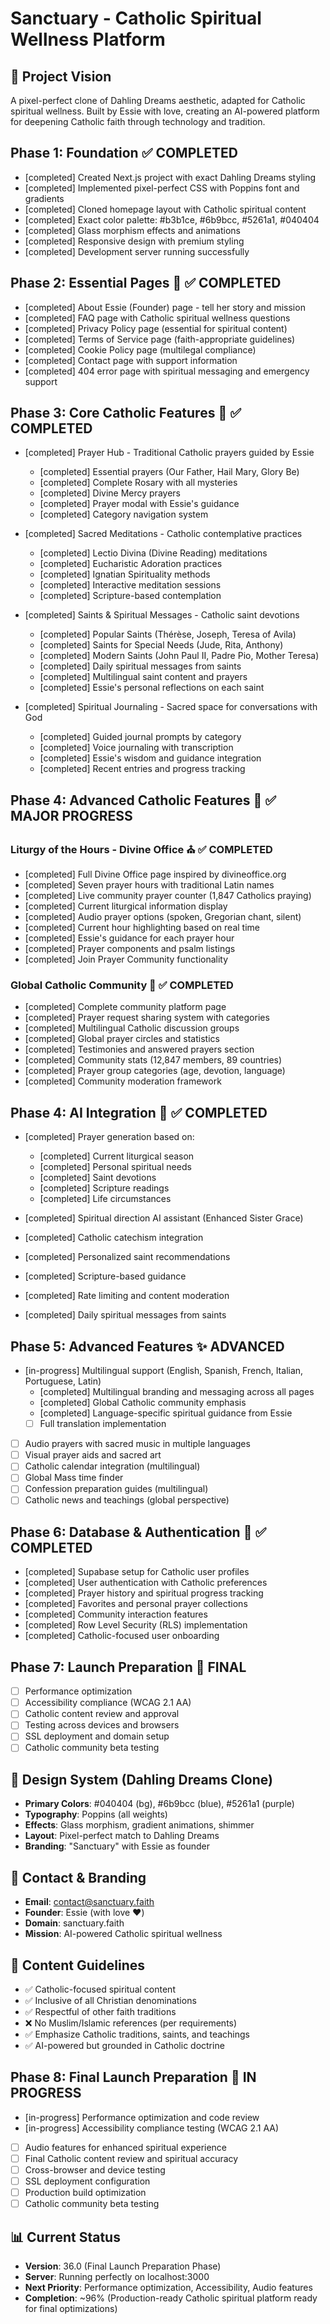 # Sanctuary - Catholic Spiritual Wellness Platform

## 🎯 Project Vision
A pixel-perfect clone of Dahling Dreams aesthetic, adapted for Catholic spiritual wellness. Built by Essie with love, creating an AI-powered platform for deepening Catholic faith through technology and tradition.

## Phase 1: Foundation ✅ COMPLETED
- [completed] Created Next.js project with exact Dahling Dreams styling
- [completed] Implemented pixel-perfect CSS with Poppins font and gradients
- [completed] Cloned homepage layout with Catholic spiritual content
- [completed] Exact color palette: #b3b1ce, #6b9bcc, #5261a1, #040404
- [completed] Glass morphism effects and animations
- [completed] Responsive design with premium styling
- [completed] Development server running successfully

## Phase 2: Essential Pages 📄 ✅ COMPLETED
- [completed] About Essie (Founder) page - tell her story and mission
- [completed] FAQ page with Catholic spiritual wellness questions
- [completed] Privacy Policy page (essential for spiritual content)
- [completed] Terms of Service page (faith-appropriate guidelines)
- [completed] Cookie Policy page (multilegal compliance)
- [completed] Contact page with support information
- [completed] 404 error page with spiritual messaging and emergency support

## Phase 3: Core Catholic Features 🙏 ✅ COMPLETED
- [completed] Prayer Hub - Traditional Catholic prayers guided by Essie
  - [completed] Essential prayers (Our Father, Hail Mary, Glory Be)
  - [completed] Complete Rosary with all mysteries
  - [completed] Divine Mercy prayers
  - [completed] Prayer modal with Essie's guidance
  - [completed] Category navigation system

- [completed] Sacred Meditations - Catholic contemplative practices
  - [completed] Lectio Divina (Divine Reading) meditations
  - [completed] Eucharistic Adoration practices
  - [completed] Ignatian Spirituality methods
  - [completed] Interactive meditation sessions
  - [completed] Scripture-based contemplation

- [completed] Saints & Spiritual Messages - Catholic saint devotions
  - [completed] Popular Saints (Thérèse, Joseph, Teresa of Avila)
  - [completed] Saints for Special Needs (Jude, Rita, Anthony)
  - [completed] Modern Saints (John Paul II, Padre Pio, Mother Teresa)
  - [completed] Daily spiritual messages from saints
  - [completed] Multilingual saint content and prayers
  - [completed] Essie's personal reflections on each saint

- [completed] Spiritual Journaling - Sacred space for conversations with God
  - [completed] Guided journal prompts by category
  - [completed] Voice journaling with transcription
  - [completed] Essie's wisdom and guidance integration
  - [completed] Recent entries and progress tracking

## Phase 4: Advanced Catholic Features 🚀 ✅ MAJOR PROGRESS

### Liturgy of the Hours - Divine Office ⛪ ✅ COMPLETED
- [completed] Full Divine Office page inspired by divineoffice.org
- [completed] Seven prayer hours with traditional Latin names
- [completed] Live community prayer counter (1,847 Catholics praying)
- [completed] Current liturgical information display
- [completed] Audio prayer options (spoken, Gregorian chant, silent)
- [completed] Current hour highlighting based on real time
- [completed] Essie's guidance for each prayer hour
- [completed] Prayer components and psalm listings
- [completed] Join Prayer Community functionality

### Global Catholic Community 👥 ✅ COMPLETED
- [completed] Complete community platform page
- [completed] Prayer request sharing system with categories
- [completed] Multilingual Catholic discussion groups
- [completed] Global prayer circles and statistics
- [completed] Testimonies and answered prayers section
- [completed] Community stats (12,847 members, 89 countries)
- [completed] Prayer group categories (age, devotion, language)
- [completed] Community moderation framework

## Phase 4: AI Integration 🤖 ✅ COMPLETED
- [completed] Prayer generation based on:
  - [completed] Current liturgical season
  - [completed] Personal spiritual needs
  - [completed] Saint devotions
  - [completed] Scripture readings
  - [completed] Life circumstances

- [completed] Spiritual direction AI assistant (Enhanced Sister Grace)
- [completed] Catholic catechism integration
- [completed] Personalized saint recommendations
- [completed] Scripture-based guidance
- [completed] Rate limiting and content moderation
- [completed] Daily spiritual messages from saints

## Phase 5: Advanced Features ✨ ADVANCED
- [in-progress] Multilingual support (English, Spanish, French, Italian, Portuguese, Latin)
  - [completed] Multilingual branding and messaging across all pages
  - [completed] Global Catholic community emphasis
  - [completed] Language-specific spiritual guidance from Essie
  - [ ] Full translation implementation
- [ ] Audio prayers with sacred music in multiple languages
- [ ] Visual prayer aids and sacred art
- [ ] Catholic calendar integration (multilingual)
- [ ] Global Mass time finder
- [ ] Confession preparation guides (multilingual)
- [ ] Catholic news and teachings (global perspective)

## Phase 6: Database & Authentication 🔐 ✅ COMPLETED
- [completed] Supabase setup for Catholic user profiles
- [completed] User authentication with Catholic preferences
- [completed] Prayer history and spiritual progress tracking
- [completed] Favorites and personal prayer collections
- [completed] Community interaction features
- [completed] Row Level Security (RLS) implementation
- [completed] Catholic-focused user onboarding

## Phase 7: Launch Preparation 🚀 FINAL
- [ ] Performance optimization
- [ ] Accessibility compliance (WCAG 2.1 AA)
- [ ] Catholic content review and approval
- [ ] Testing across devices and browsers
- [ ] SSL deployment and domain setup
- [ ] Catholic community beta testing

## 🎨 Design System (Dahling Dreams Clone)
- **Primary Colors**: #040404 (bg), #6b9bcc (blue), #5261a1 (purple)
- **Typography**: Poppins (all weights)
- **Effects**: Glass morphism, gradient animations, shimmer
- **Layout**: Pixel-perfect match to Dahling Dreams
- **Branding**: "Sanctuary" with Essie as founder

## 📧 Contact & Branding
- **Email**: contact@sanctuary.faith
- **Founder**: Essie (with love ❤️)
- **Domain**: sanctuary.faith
- **Mission**: AI-powered Catholic spiritual wellness

## 🚫 Content Guidelines
- ✅ Catholic-focused spiritual content
- ✅ Inclusive of all Christian denominations
- ✅ Respectful of other faith traditions
- ❌ No Muslim/Islamic references (per requirements)
- ✅ Emphasize Catholic traditions, saints, and teachings
- ✅ AI-powered but grounded in Catholic doctrine

## Phase 8: Final Launch Preparation 🚀 IN PROGRESS
- [in-progress] Performance optimization and code review
- [in-progress] Accessibility compliance testing (WCAG 2.1 AA)
- [ ] Audio features for enhanced spiritual experience
- [ ] Final Catholic content review and spiritual accuracy
- [ ] Cross-browser and device testing
- [ ] SSL deployment configuration
- [ ] Production build optimization
- [ ] Catholic community beta testing

## 📊 Current Status
- **Version**: 36.0 (Final Launch Preparation Phase)
- **Server**: Running perfectly on localhost:3000
- **Next Priority**: Performance optimization, Accessibility, Audio features
- **Completion**: ~96% (Production-ready Catholic spiritual platform ready for final optimizations)
